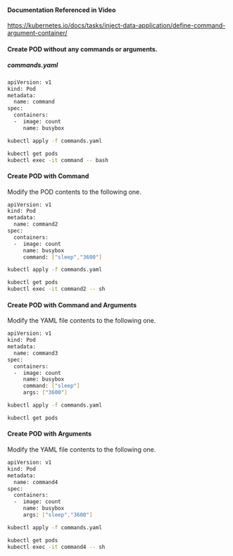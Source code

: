 #### Documentation Referenced in Video

https://kubernetes.io/docs/tasks/inject-data-application/define-command-argument-container/

#### Create POD without any commands or arguments.

##### commands.yaml

```sh
apiVersion: v1
kind: Pod
metadata:
  name: command
spec:
  containers:
  -  image: count
     name: busybox
```
```sh
kubectl apply -f commands.yaml
```
```sh
kubectl get pods
kubectl exec -it command -- bash
```

#### Create POD with Command

Modify the POD contents to the following one.

```sh
apiVersion: v1
kind: Pod
metadata:
  name: command2
spec:
  containers:
  -  image: count
     name: busybox
     command: ["sleep","3600"]
```
```sh
kubectl apply -f commands.yaml
```
```sh
kubectl get pods
kubectl exec -it command2 -- sh
```

#### Create POD with Command and Arguments

Modify the YAML file contents to the following one.

```sh
apiVersion: v1
kind: Pod
metadata:
  name: command3
spec:
  containers:
  -  image: count
     name: busybox
     command: ["sleep"]
     args: ["3600"]
```
```sh
kubectl apply -f commands.yaml
```
```sh
kubectl get pods
```

#### Create POD with Arguments

Modify the YAML file contents to the following one.

```sh
apiVersion: v1
kind: Pod
metadata:
  name: command4
spec:
  containers:
  -  image: count
     name: busybox
     args: ["sleep","3600"]
```
```sh
kubectl apply -f commands.yaml
```
```sh
kubectl get pods
kubectl exec -it command4 -- sh
```

